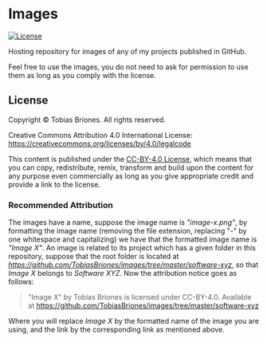 # Images
[![License](https://img.shields.io/github/license/TobiasBriones/images)](https://github.com/TobiasBriones/images/blob/master/LICENSE)

Hosting repository for images of any of my projects published in GitHub.

Feel free to use the images, you do not need to ask for permission to use them as long as you comply with the license.

## License
Copyright © Tobias Briones. All rights reserved.

Creative Commons Attribution 4.0 International License: https://creativecommons.org/licenses/by/4.0/legalcode

This content is published under the [CC-BY-4.0 License](https://creativecommons.org/licenses/by/4.0/), which means that you can copy, redistribute, remix, transform and build upon the content for any purpose even commercially as long as you give appropriate credit and provide a link to the license.

### Recommended Attribution
The images have a name, suppose the image name is *"image-x.png"*, by formatting the image name (removing the file extension, replacing "-" by one whitespace and capitalizing) we have that the formatted image name is *"Image X"*. An image is related to its project which has a given folder in this repository, suppose that the root folder is located at *https://github.com/TobiasBriones/images/tree/master/software-xyz*, so that *Image X* belongs to *Software XYZ*. Now the attribution notice goes as follows:

> "Image X" by Tobias Briones is licensed under CC-BY-4.0. Available at
> https://github.com/TobiasBriones/images/tree/master/software-xyz

Where you will replace *Image X* by the formatted name of the image you are using, and the link by the corresponding link as mentioned above.
